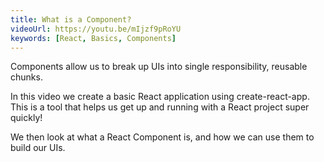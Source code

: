 ```yaml
---
title: What is a Component?
videoUrl: https://youtu.be/mIjzf9pRoYU
keywords: [React, Basics, Components]
---
```


Components allow us to break up UIs into single responsibility, reusable chunks.

In this video we create a basic React application using create-react-app. This is a tool that helps us get up and running with a React project super quickly!

We then look at what a React Component is, and how we can use them to build our UIs.
